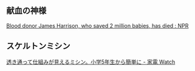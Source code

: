 ## 献血の神様

[Blood donor James Harrison, who saved 2 million babies, has died : NPR](https://www.npr.org/2025/03/03/nx-s1-5316163/james-harrison-blood-donor)

## スケルトンミシン

[透き通って仕組みが見えるミシン。小学5年生から簡単に - 家電 Watch](https://kaden.watch.impress.co.jp/docs/news/1667308.html)
